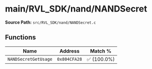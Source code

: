 # main/RVL_SDK/nand/NANDSecret

**Source Path:** `src/RVL_SDK/nand/NANDSecret.c`

## Functions

| Name | Address | Match % |
|------|---------|---------|
| `NANDSecretGetUsage` | `0x804CFA28` | :white_check_mark: (100.0%) |
